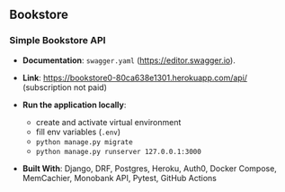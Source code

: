 ## Bookstore

### Simple Bookstore API

- **Documentation**: `swagger.yaml` (https://editor.swagger.io).


- **Link**: https://bookstore0-80ca638e1301.herokuapp.com/api/ (subscription not paid)


- **Run the application locally**:  
  - create and activate virtual environment
  - fill env variables (`.env`)
  - `python manage.py migrate`  
  - `python manage.py runserver 127.0.0.1:3000`  


- **Built With**: Django, DRF, Postgres, Heroku, Auth0, Docker Compose, MemCachier, 
Monobank API, Pytest, GitHub Actions  
